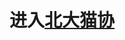 
# 进入[北大猫协](https://007DXR.github.io/JavaScript%20and%20Html%20Web%20Pages/final_project/login.html)

